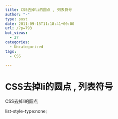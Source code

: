 ```yaml
---
title: CSS去掉li的圆点 , 列表符号
author: "-"
type: post
date: 2011-09-15T11:18:41+00:00
url: /?p=793
bot_views:
  - 27
categories:
  - Uncategorized
tags:
  - CSS

---
```

# CSS去掉li的圆点 , 列表符号
CSS去掉li的圆点
  
list-style-type:none;